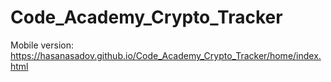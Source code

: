 # Code_Academy_Crypto_Tracker

Mobile version:
https://hasanasadov.github.io/Code_Academy_Crypto_Tracker/home/index.html
